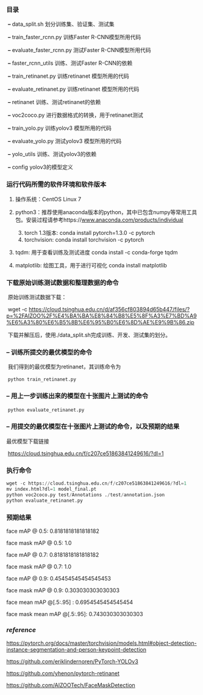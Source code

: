 
###  目录


​		**–** data_split.sh 划分训练集、验证集、测试集



​		**–**  train_faster_rcnn.py 训练Faster R-CNN模型所用代码

​		**–**  evaluate_faster_rcnn.py 测试Faster R-CNN模型所用代码

​		**–** faster_rcnn_utils 训练、测试Faster R-CNN的依赖



​		**–** train_retinanet.py 训练retinanet 模型所用的代码

​		**–** evaluate_retinanet.py 训练retinanet 模型所用的代码

​		**–** retinanet 训练、测试retinanet的依赖

​		**–** voc2coco.py 进行数据格式的转换，用于retinanet测试



​		**–** train_yolo.py 训练yolov3 模型所用的代码

​		**–** evaluate_yolo.py 测试yolov3 模型所用的代码

​		**–** yolo_utils 训练、测试yolov3的依赖

​		**–** config yolov3的模型定义



### 运行代码所需的软件环境和软件版本

1. 操作系统：CentOS Linux 7

2. python3：推荐使用anaconda版本的python，其中已包含numpy等常用工具包。安装过程请参考https://www.anaconda.com/products/individual

	3. torch 1.3版本:  conda install pytorch=1.3.0 -c pytorch
 	4. torchvision:  conda install torchvision -c pytorch

5. tqdm: 用于查看训练及测试进度 conda install -c conda-forge tqdm 
6. matplotlib: 绘图工具，用于进行可视化 conda install matplotlib

 

### 下载原始训练测试数据和整理数据的命令

​	原始训练测试数据下载：

​	wget -c  https://cloud.tsinghua.edu.cn/d/af356cf803894d65b447/files/?p=%2FAIZOO%2F%E4%BA%BA%E8%84%B8%E5%8F%A3%E7%BD%A9%E6%A3%80%E6%B5%8B%E6%95%B0%E6%8D%AE%E9%9B%86.zip

​	下载并解压后，使用./data_split.sh完成训练、开发、测试集的划分。



### **–** 训练所提交的最优模型的命令

​	我们得到的最优模型为retinanet，其训练命令为

​	`python train_retinanet.py`



### **–** 用上一步训练出来的模型在十张图片上测试的命令

​	`python evaluate_retinanet.py`



### **–** 用提交的最优模型在十张图片上测试的命令，以及预期的结果

   最优模型下载链接

​	https://cloud.tsinghua.edu.cn/f/c207ce51863841249616/?dl=1

### 执行命令

```python
wget -c https://cloud.tsinghua.edu.cn/f/c207ce51863841249616/?dl=1
mv index.html?dl=1 model_final.pt
python voc2coco.py test/Annotations ./test/annotation.json
python evaluate_retinanet.py
```

### 预期结果

face  mAP @ 0.5: 0.8181818181818182

face mask mAP @ 0.5: 1.0

face  mAP @ 0.7: 0.8181818181818182

face mask mAP @ 0.7: 1.0

face  mAP @ 0.9: 0.45454545454545453

face mask mAP @ 0.9: 0.303030303030303

face mean mAP @[.5:.95] : 0.6954545454545454

face mask mean mAP @[.5:.95]: 0.743030303030303

### *reference*
https://pytorch.org/docs/master/torchvision/models.html#object-detection-instance-segmentation-and-person-keypoint-detection

https://github.com/eriklindernoren/PyTorch-YOLOv3

https://github.com/yhenon/pytorch-retinanet

https://github.com/AIZOOTech/FaceMaskDetection
